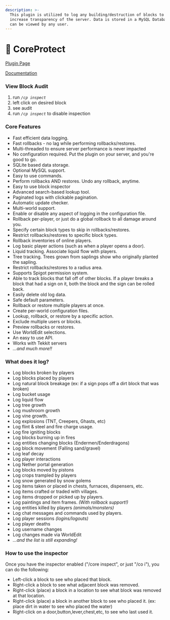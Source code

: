 ```yaml
---
description: >-
  This plugin is utilized to log any building/destruction of blocks to further
  increase transparency of the server. Data is stored in a MySQL Database and
  can be viewed by any user.
---
```


# 🧩 CoreProtect

[Plugin Page](https://www.spigotmc.org/resources/coreprotect.8631/)

[Documentation](https://docs.coreprotect.net/)

### View Block Audit

1. run _`/cp inspect`_
2. left click on desired block
3. see audit
4. run _`/cp inspect`_ to disable inspection

### Core Features

* Fast efficient data logging.
* Fast rollbacks - no lag while performing rollbacks/restores.
* Multi-threaded to ensure server performance is never impacted
* No configuration required. Put the plugin on your server, and you're good to go.
* SQLite based data storage.
* Optional MySQL support.
* Easy to use commands.
* Perform rollbacks AND restores. Undo any rollback, anytime.
* Easy to use block inspector
* Advanced search-based lookup tool.
* Paginated logs with clickable pagination.
* Automatic update checker.
* Multi-world support.
* Enable or disable any aspect of logging in the configuration file.
* Rollback per-player, or just do a global rollback to all damage around you.
* Specify certain block types to skip in rollbacks/restores.
* Restrict rollbacks/restores to specific block types.
* Rollback inventories of online players.
* Log basic player actions (such as when a player opens a door).
* Liquid tracking. Associate liquid flow with players.
* Tree tracking. Trees grown from saplings show who originally planted the sapling.
* Restrict rollbacks/restores to a radius area.
* Supports Spigot permission system.
* Able to track blocks that fall off of other blocks. If a player breaks a block that had a sign on it, both the block and the sign can be rolled back.
* Easily delete old log data.
* Safe default parameters.
* Rollback or restore multiple players at once.
* Create per-world configuration files.
* Lookup, rollback, or restore by a specific action.
* Exclude multiple users or blocks.
* Preview rollbacks or restores.
* Use WorldEdit selections.
* An easy to use API.
* Works with Tekkit servers
* _...and much more!!_

### What does it log?

* Log blocks broken by players
* Log blocks placed by players
* Log natural block breakage (ex: if a sign pops off a dirt block that was broken)
* Log bucket usage
* Log liquid flow
* Log tree growth
* Log mushroom growth
* Log vine growth.
* Log explosions (TNT, Creepers, Ghasts, etc)
* Log flint & steel and fire charge usage.
* Log fire igniting blocks
* Log blocks burning up in fires
* Log entities changing blocks (Endermen/Enderdragons)
* Log block movement (Falling sand/gravel)
* Log leaf decay
* Log player interactions
* Log Nether portal generation
* Log blocks moved by pistons
* Log crops trampled by players
* Log snow generated by snow golems
* Log items taken or placed in chests, furnaces, dispensers, etc.
* Log items crafted or traded with villages.
* Log items dropped or picked up by players.
* Log paintings and item frames. _(With rollback support!)_
* Log entities killed by players _(animals/monsters)_
* Log chat messages and commands used by players.
* Log player sessions _(logins/logouts)_
* Log player deaths
* Log username changes
* Log changes made via WorldEdit
* _...and the list is still expanding!_

### How to use the inspector

Once you have the inspector enabled ("/core inspect", or just "/co i"), you can do the following:

* Left-click a block to see who placed that block.
* Right-click a block to see what adjacent block was removed.
* Right-click (place) a block in a location to see what block was removed at that location.
* Right-click (place) a block in another block to see who placed it. (ex: place dirt in water to see who placed the water)
* Right-click on a door,button,lever,chest,etc, to see who last used it.
